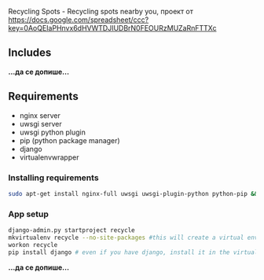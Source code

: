 Recycling Spots - Recycling spots nearby you, проект от https://docs.google.com/spreadsheet/ccc?key=0AoQEIaPHnvx6dHVWTDJIUDBrN0FEOURzMUZaRnFTTXc

## Includes
**...да се допише...**

## Requirements
 - nginx server
 - uwsgi server
 - uwsgi python plugin
 - pip (python package manager)
 - django
 - virtualenvwrapper


### Installing requirements

```sh
sudo apt-get install nginx-full uwsgi uwsgi-plugin-python python-pip && sudo pip install django virtualenvwrapper
```

### App setup

```sh
django-admin.py startproject recycle
mkvirtualenv recycle --no-site-packages #this will create a virtual environment at ~/.virtualenvs/recycle
workon recycle
pip install django # even if you have django, install it in the virtual env
```

**...да се допише...**